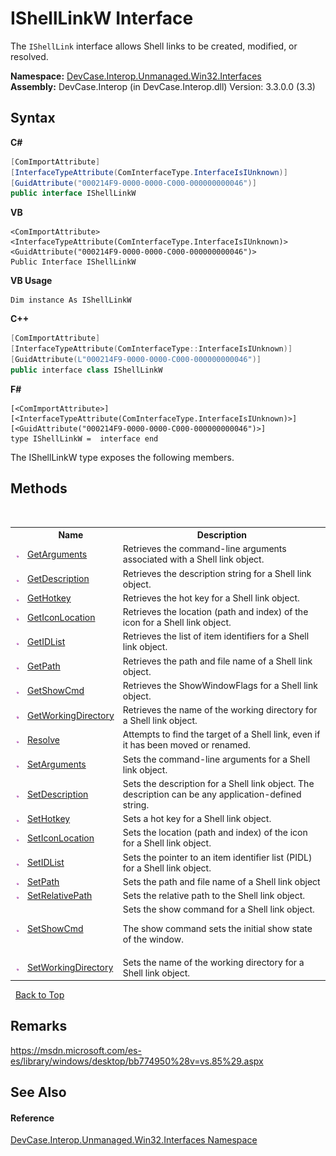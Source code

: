 # IShellLinkW Interface
 

The `IShellLink` interface allows Shell links to be created, modified, or resolved.

**Namespace:**&nbsp;<a href="N_DevCase_Interop_Unmanaged_Win32_Interfaces">DevCase.Interop.Unmanaged.Win32.Interfaces</a><br />**Assembly:**&nbsp;DevCase.Interop (in DevCase.Interop.dll) Version: 3.3.0.0 (3.3)

## Syntax

**C#**<br />
``` C#
[ComImportAttribute]
[InterfaceTypeAttribute(ComInterfaceType.InterfaceIsIUnknown)]
[GuidAttribute("000214F9-0000-0000-C000-000000000046")]
public interface IShellLinkW
```

**VB**<br />
``` VB
<ComImportAttribute>
<InterfaceTypeAttribute(ComInterfaceType.InterfaceIsIUnknown)>
<GuidAttribute("000214F9-0000-0000-C000-000000000046")>
Public Interface IShellLinkW
```

**VB Usage**<br />
``` VB Usage
Dim instance As IShellLinkW
```

**C++**<br />
``` C++
[ComImportAttribute]
[InterfaceTypeAttribute(ComInterfaceType::InterfaceIsIUnknown)]
[GuidAttribute(L"000214F9-0000-0000-C000-000000000046")]
public interface class IShellLinkW
```

**F#**<br />
``` F#
[<ComImportAttribute>]
[<InterfaceTypeAttribute(ComInterfaceType.InterfaceIsIUnknown)>]
[<GuidAttribute("000214F9-0000-0000-C000-000000000046")>]
type IShellLinkW =  interface end
```

The IShellLinkW type exposes the following members.


## Methods
&nbsp;<table><tr><th></th><th>Name</th><th>Description</th></tr><tr><td>![Public method](media/pubmethod.gif "Public method")</td><td><a href="M_DevCase_Interop_Unmanaged_Win32_Interfaces_IShellLinkW_GetArguments">GetArguments</a></td><td>
Retrieves the command-line arguments associated with a Shell link object.</td></tr><tr><td>![Public method](media/pubmethod.gif "Public method")</td><td><a href="M_DevCase_Interop_Unmanaged_Win32_Interfaces_IShellLinkW_GetDescription">GetDescription</a></td><td>
Retrieves the description string for a Shell link object.</td></tr><tr><td>![Public method](media/pubmethod.gif "Public method")</td><td><a href="M_DevCase_Interop_Unmanaged_Win32_Interfaces_IShellLinkW_GetHotkey">GetHotkey</a></td><td>
Retrieves the hot key for a Shell link object.</td></tr><tr><td>![Public method](media/pubmethod.gif "Public method")</td><td><a href="M_DevCase_Interop_Unmanaged_Win32_Interfaces_IShellLinkW_GetIconLocation">GetIconLocation</a></td><td>
Retrieves the location (path and index) of the icon for a Shell link object.</td></tr><tr><td>![Public method](media/pubmethod.gif "Public method")</td><td><a href="M_DevCase_Interop_Unmanaged_Win32_Interfaces_IShellLinkW_GetIDList">GetIDList</a></td><td>
Retrieves the list of item identifiers for a Shell link object.</td></tr><tr><td>![Public method](media/pubmethod.gif "Public method")</td><td><a href="M_DevCase_Interop_Unmanaged_Win32_Interfaces_IShellLinkW_GetPath">GetPath</a></td><td>
Retrieves the path and file name of a Shell link object.</td></tr><tr><td>![Public method](media/pubmethod.gif "Public method")</td><td><a href="M_DevCase_Interop_Unmanaged_Win32_Interfaces_IShellLinkW_GetShowCmd">GetShowCmd</a></td><td>
Retrieves the ShowWindowFlags for a Shell link object.</td></tr><tr><td>![Public method](media/pubmethod.gif "Public method")</td><td><a href="M_DevCase_Interop_Unmanaged_Win32_Interfaces_IShellLinkW_GetWorkingDirectory">GetWorkingDirectory</a></td><td>
Retrieves the name of the working directory for a Shell link object.</td></tr><tr><td>![Public method](media/pubmethod.gif "Public method")</td><td><a href="M_DevCase_Interop_Unmanaged_Win32_Interfaces_IShellLinkW_Resolve">Resolve</a></td><td>
Attempts to find the target of a Shell link, even if it has been moved or renamed.</td></tr><tr><td>![Public method](media/pubmethod.gif "Public method")</td><td><a href="M_DevCase_Interop_Unmanaged_Win32_Interfaces_IShellLinkW_SetArguments">SetArguments</a></td><td>
Sets the command-line arguments for a Shell link object.</td></tr><tr><td>![Public method](media/pubmethod.gif "Public method")</td><td><a href="M_DevCase_Interop_Unmanaged_Win32_Interfaces_IShellLinkW_SetDescription">SetDescription</a></td><td>
Sets the description for a Shell link object. The description can be any application-defined string.</td></tr><tr><td>![Public method](media/pubmethod.gif "Public method")</td><td><a href="M_DevCase_Interop_Unmanaged_Win32_Interfaces_IShellLinkW_SetHotkey">SetHotkey</a></td><td>
Sets a hot key for a Shell link object.</td></tr><tr><td>![Public method](media/pubmethod.gif "Public method")</td><td><a href="M_DevCase_Interop_Unmanaged_Win32_Interfaces_IShellLinkW_SetIconLocation">SetIconLocation</a></td><td>
Sets the location (path and index) of the icon for a Shell link object.</td></tr><tr><td>![Public method](media/pubmethod.gif "Public method")</td><td><a href="M_DevCase_Interop_Unmanaged_Win32_Interfaces_IShellLinkW_SetIDList">SetIDList</a></td><td>
Sets the pointer to an item identifier list (PIDL) for a Shell link object.</td></tr><tr><td>![Public method](media/pubmethod.gif "Public method")</td><td><a href="M_DevCase_Interop_Unmanaged_Win32_Interfaces_IShellLinkW_SetPath">SetPath</a></td><td>
Sets the path and file name of a Shell link object</td></tr><tr><td>![Public method](media/pubmethod.gif "Public method")</td><td><a href="M_DevCase_Interop_Unmanaged_Win32_Interfaces_IShellLinkW_SetRelativePath">SetRelativePath</a></td><td>
Sets the relative path to the Shell link object.</td></tr><tr><td>![Public method](media/pubmethod.gif "Public method")</td><td><a href="M_DevCase_Interop_Unmanaged_Win32_Interfaces_IShellLinkW_SetShowCmd">SetShowCmd</a></td><td>
Sets the show command for a Shell link object. 

 The show command sets the initial show state of the window.</td></tr><tr><td>![Public method](media/pubmethod.gif "Public method")</td><td><a href="M_DevCase_Interop_Unmanaged_Win32_Interfaces_IShellLinkW_SetWorkingDirectory">SetWorkingDirectory</a></td><td>
Sets the name of the working directory for a Shell link object.</td></tr></table>&nbsp;
<a href="#ishelllinkw-interface">Back to Top</a>

## Remarks
<a href="https://msdn.microsoft.com/es-es/library/windows/desktop/bb774950%28v=vs.85%29.aspx" target="_blank">https://msdn.microsoft.com/es-es/library/windows/desktop/bb774950%28v=vs.85%29.aspx</a>

## See Also


#### Reference
<a href="N_DevCase_Interop_Unmanaged_Win32_Interfaces">DevCase.Interop.Unmanaged.Win32.Interfaces Namespace</a><br />